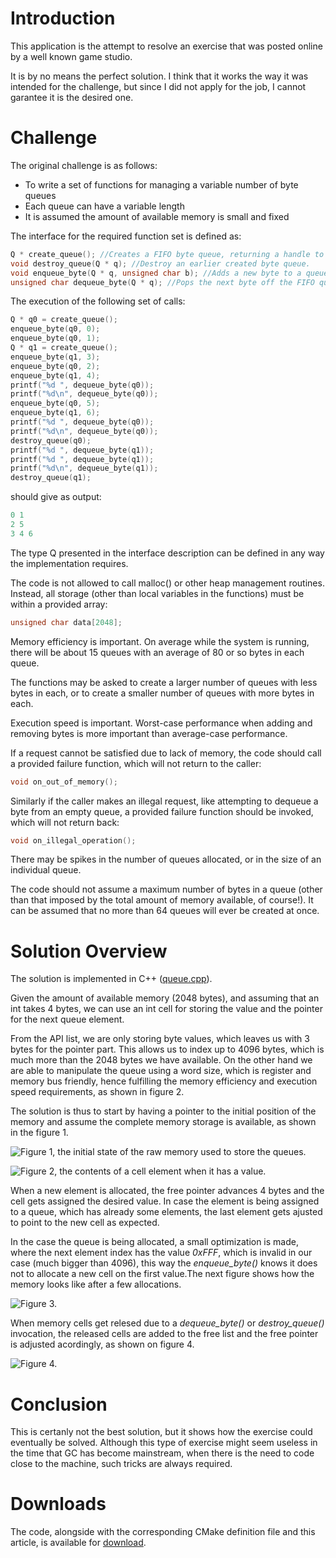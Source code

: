 # Introduction
This application is the attempt to resolve an exercise that was posted online by a well known game studio.

It is by no means the perfect solution. I think that it works the way it was intended for the challenge, but since I did not apply for the job, I cannot garantee it is the desired one.

# Challenge

The original challenge is as follows:

- To write a set of functions for managing a variable number of byte queues
- Each queue can have a variable length
- It is assumed the amount of available memory is small and fixed

The interface for the required function set is defined as:
   
~~~cpp
Q * create_queue(); //Creates a FIFO byte queue, returning a handle to it.
void destroy_queue(Q * q); //Destroy an earlier created byte queue.
void enqueue_byte(Q * q, unsigned char b); //Adds a new byte to a queue.
unsigned char dequeue_byte(Q * q); //Pops the next byte off the FIFO queue.
~~~

 The execution of the following set of calls:

~~~cpp
Q * q0 = create_queue();
enqueue_byte(q0, 0);
enqueue_byte(q0, 1);
Q * q1 = create_queue();
enqueue_byte(q1, 3);
enqueue_byte(q0, 2);
enqueue_byte(q1, 4);
printf("%d ", dequeue_byte(q0));
printf("%d\n", dequeue_byte(q0));
enqueue_byte(q0, 5);
enqueue_byte(q1, 6);
printf("%d ", dequeue_byte(q0));
printf("%d\n", dequeue_byte(q0));
destroy_queue(q0);
printf("%d ", dequeue_byte(q1));
printf("%d ", dequeue_byte(q1));
printf("%d\n", dequeue_byte(q1));
destroy_queue(q1);
~~~

should give as output:

~~~cpp
0 1
2 5
3 4 6
~~~

The type Q presented in the interface description can be defined in any way the implementation requires.

The code is not allowed to call malloc() or other heap management routines. Instead, all storage (other than local variables in the functions) must be within a provided array:

~~~cpp
unsigned char data[2048];
~~~

Memory efficiency is important. On average while the system is running, there will be about 15 queues with an average of 80 or so bytes in each queue.

The functions may be asked to create a larger number of queues with less bytes in each, or to create a smaller number of queues with more bytes in each.

Execution speed is important. Worst-case performance when adding and removing bytes is more important than average-case performance.

If a request cannot be satisfied due to lack of memory, the code should call a provided failure function, which will not return to the caller:

~~~cpp
void on_out_of_memory();
~~~

Similarly if the caller makes an illegal request, like attempting to dequeue a byte from an empty queue, a provided failure function should be invoked, which will not return back:

~~~cpp
void on_illegal_operation();
~~~

There may be spikes in the number of queues allocated, or in the size of an individual queue.

The code should not assume a maximum number of bytes in a queue (other than that imposed by the total amount of memory available, of course!). It can be assumed that no more than 64 queues will ever be created at once.


# Solution Overview

The solution is implemented in C++ ([queue.cpp](/compilers/tutorials/queue/queue.cpp.html)).

Given the amount of available memory (2048 bytes), and assuming that an int takes 4 bytes, we can use an int cell for storing the value and the pointer for the next queue element.
   
From the API list, we are only storing byte values, which leaves us with 3 bytes for the pointer part. This allows us to index up to 4096 bytes, which is much more than the 2048 bytes we have available. On the other hand we are able to manipulate the queue using a word size, which is register and memory bus friendly, hence fulfilling the memory efficiency and execution speed requirements, as shown in figure 2.
   
The solution is thus to start by having a pointer to the initial position of the memory and assume the complete memory storage is available, as shown in the figure 1.

![Figure 1, the initial state of the raw memory used to store the queues.](figure-1.png)

![Figure 2, the contents of a cell element when it has a value.](figure-2.png)
   
When a new element is allocated, the free pointer advances 4 bytes and the cell gets assigned the desired value. In case the element is being assigned to a queue, which has already some elements, the last element gets ajusted to point to the new cell as expected.
   
In the case the queue is being allocated, a small optimization is made, where the next element index has the value _0xFFF_, which is invalid in our case (much bigger than 4096), this way the _enqueue_byte()_ knows it does not to allocate a new cell on the first value.The next figure shows how the memory looks like after a few allocations.

![Figure 3.](figure-3.png)
   
When memory cells get relesed due to a  _dequeue_byte()_ or _destroy_queue()_ invocation, the released cells are added to the free list and the free pointer is adjusted acordingly, as shown on figure 4.

![Figure 4.](figure-4.png)

# Conclusion

This is certanly not the best solution, but it shows how the exercise could eventually be solved. Although this type of exercise might seem useless in the time that GC has become mainstream, when there is the need to code close to the machine, such tricks are always required.

# Downloads

The code, alongside with the corresponding CMake definition file and this article, is available for [download](/compilers/tutorials/queue/queue.zip).